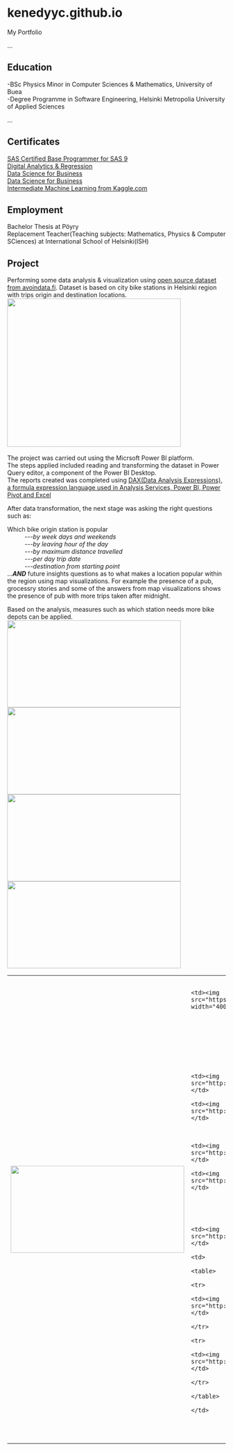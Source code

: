 # kenedyyc.github.io
My Portfolio

...
## Education
-BSc Physics Minor in Computer Sciences & Mathematics, University of Buea </br>
-Degree Programme in Software Engineering, Helsinki Metropolia University of Applied Sciences


...
## Certificates
<a href="https://www.credly.com/badges/1ae79ca1-5702-445d-a713-5cbd1a363215/public_url">SAS Certified Base Programmer for SAS 9 </a> </br>
<a href="https://courses.cognitiveclass.ai/certificates/914e4d207c6c4369be670d0ac3b356fc">Digital Analytics & Regression </a> </br>
<a href="https://www.credly.com/badges/e1369143-16b0-4716-aa1b-d4c57d6f9c4a/public_url">Data Science for Business</a></br>
<a href="https://www.credly.com/badges/e1369143-16b0-4716-aa1b-d4c57d6f9c4a/public_url">Data Science for Business</a></br>
<a href="https://i.ibb.co/bz8XY1h/Kenedy-Intermediate-Machine-Learning.png">Intermediate Machine Learning from Kaggle.com</a></br>

## Employment
Bachelor Thesis at Pöyry </br>
Replacement Teacher(Teaching subjects: Mathematics, Physics & Computer SCiences) at International School of Helsinki(ISH)


## Project

Performing some data analysis & visualization using <a href="https://www.avoindata.fi/data/en_GB/dataset/helsingin-ja-espoon-kaupunkipyorilla-ajatut-matkat">open source dataset from avoindata.fi</a>.
Dataset is based on city bike stations in Helsinki region with trips origin and  destination locations.
<img src="https://i.ibb.co/C5MSkbf/BIVIZ1data.png" width="400"
     height="341"> </br>
</br>The project was carried out using the Micrsoft Power BI platform.</br>
The steps applied included reading and transforming the dataset in Power Query editor, a component of the Power BI Desktop.</br>
The reports created was completed using <a href="https://docs.microsoft.com/en-us/dax/dax-overview">DAX(Data Analysis Expressions), a formula expression language used in Analysis Services, Power BI, Power Pivot and Excel</a>

After data transformation, the next stage was asking the right questions such as:
<dl>
  <dt>Which bike origin station is popular</dt>
  <i><dd>---by week days and weekends</dd></i>
  <i><dd>---by leaving hour of the day</dd></i>
  <i><dd>---by maximum distance travelled</dd></i>
  <i><dd>---per day trip date</dd></i>
  <i><dd>---destination from starting point</dd></i>
  ...<i><strong>AND</strong></i> future insights questions as to what makes a location popular within the region using map visualizations.
  For example the presence of a pub, grocessry stories and some of the answers from map visualizations shows the presence
  of pub with more trips taken after midnight. 
</dl>
Based on the analysis, measures such as which station needs more bike depots can be applied.

<img src="https://i.ibb.co/bsxZtnF/BIVIZ4.png" width="400"  height="200"> 
<img src="https://i.ibb.co/drNC3Ym/BIVIZ3.png" width="400"  height="200"> 
<img src="https://i.ibb.co/J2qYrJV/BIVIZ2.png" width="400"  height="200">
<img src="https://i.ibb.co/3CsbCmt/BIVIZ1.png" width="400"  height="200">

<table width="100%">
                            <tr>
                                <td width="60%">
                                    <img src="https://i.ibb.co/bsxZtnF/BIVIZ4.png" width="400"  height="200"> 
                                </td>
                                <td width="40%">
                                    <table>
                                       
                                            <td><img src="https://i.ibb.co/drNC3Ym/BIVIZ3.png" width="400"  height="200"> </td>
                                 
                                    </table>
                                </td>
                            </tr>
                            <tr>
                                <td>
                                 <table>
                                     <tr>
                                         <td><img src="http://via.placeholder.com/135x150"></td>
                                         <td><img src="http://via.placeholder.com/135x150"></td>
                                     </tr>
                                     <tr>
                                         <td><img src="http://via.placeholder.com/135x150"></td>
                                         <td><img src="http://via.placeholder.com/135x150"></td>
                                     </tr>
                                 </table>
                             </td>

                                            <td><img src="http://via.placeholder.com/280x300"></td>
                                            <td>
                                                <table>
                                                    <tr>
                                                        <td><img src="http://via.placeholder.com/135x150"></td>
                                                    </tr>
                                                    <tr>
                                                        <td><img src="http://via.placeholder.com/135x150"></td>
                                                    </tr>
                                                </table>
                                            </td>
                                        </tr>
                        </table>